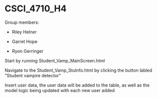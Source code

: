 # CSCI_4710_H4

Group members:

  - Riley Helner
  
  - Garret Hope
  
  - Ryon Gerringer
  
 Start by running Student_Vamp_MainScreen.html
 
 Navigate to the Student_Vamp_StuInfo.html by clicking the button labled "Student vampire detector"
 
 Insert user data, the user data will be added to the table, as well as the model logic being updated with each new user added
